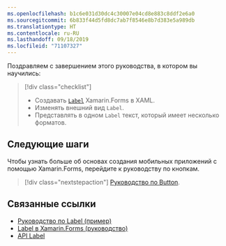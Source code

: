 ```yaml
---
ms.openlocfilehash: b1c6e031d30dc4c30007e04cd8e883c8ddf2e6a0
ms.sourcegitcommit: 6b833f44d5fd8dc7ab7f8546e8b7d383e5a989db
ms.translationtype: HT
ms.contentlocale: ru-RU
ms.lasthandoff: 09/18/2019
ms.locfileid: "71107327"
---
```

Поздравляем с завершением этого руководства, в котором вы научились:

> [!div class="checklist"]
>
> - Создавать [`Label`](xref:Xamarin.Forms.Label) Xamarin.Forms в XAML.
> - Изменять внешний вид `Label`.
> - Представлять в одном `Label` текст, который имеет несколько форматов.

## <a name="next-steps"></a>Следующие шаги

Чтобы узнать больше об основах создания мобильных приложений с помощью Xamarin.Forms, перейдите к руководству по кнопкам.

> [!div class="nextstepaction"]
> [Руководство по Button](~/get-started/tutorials/button/index.yml).

## <a name="related-links"></a>Связанные ссылки

- [Руководство по Label (пример)](https://docs.microsoft.com/samples/xamarin/xamarin-forms-samples/getstarted-tutorials-labeltutorial/)
- [Label в Xamarin.Forms (руководство)](~/xamarin-forms/user-interface/text/label.md)
- [API Label](xref:Xamarin.Forms.Label)
